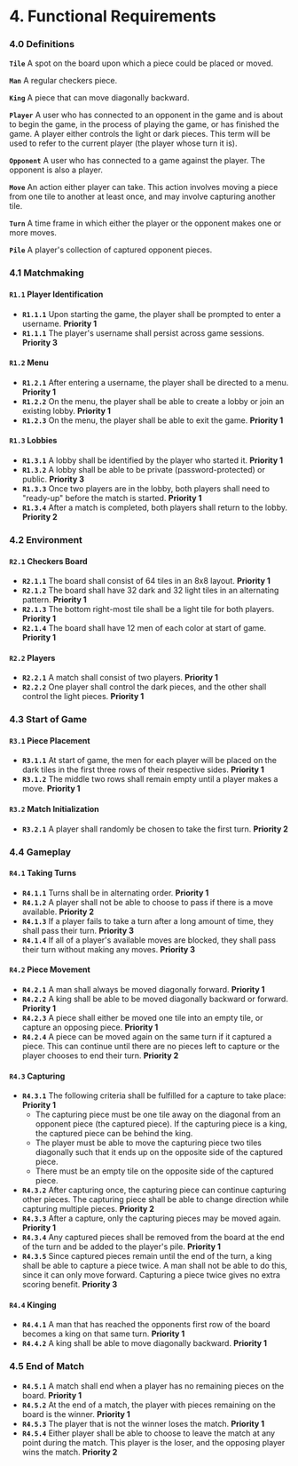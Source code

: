 
# 4. Functional Requirements

### 4.0 Definitions

**`Tile`** A spot on the board upon which a piece could be placed or moved.

**`Man`** A regular checkers piece.

**`King`** A piece that can move diagonally backward.

**`Player`** A user who has connected to an opponent in the game and is about
to begin the game, in the process of playing the game, or has finished the
game. A player either controls the light or dark pieces. This term will be
used to refer to the current player (the player whose turn it is).

**`Opponent`** A user who has connected to a game against the player. The
opponent is also a player.

**`Move`** An action either player can take. This action involves moving a
piece from one tile to another at least once, and may involve capturing
another tile.

**`Turn`** A time frame in which either the player or the opponent makes one
or more moves.

**`Pile`** A player's collection of captured opponent pieces.

### 4.1 Matchmaking

#### `R1.1` Player Identification
- **`R1.1.1`** Upon starting the game, the player shall be prompted to enter
               a username.
               **Priority 1**
- **`R1.1.1`** The player's username shall persist across game sessions.
               **Priority 3**

#### `R1.2` Menu
- **`R1.2.1`** After entering a username, the player shall be directed to a
               menu.
               **Priority 1**
- **`R1.2.2`** On the menu, the player shall be able to create a lobby or join
               an existing lobby.
               **Priority 1**
- **`R1.2.3`** On the menu, the player shall be able to exit the game.
               **Priority 1**

#### `R1.3` Lobbies
- **`R1.3.1`** A lobby shall be identified by the player who started it.
               **Priority 1**
- **`R1.3.2`** A lobby shall be able to be private (password-protected) or
               public.
               **Priority 3**
- **`R1.3.3`** Once two players are in the lobby, both players shall need to
               "ready-up" before the match is started.
               **Priority 1**
- **`R1.3.4`** After a match is completed, both players shall return to the
               lobby.
               **Priority 2**

### 4.2 Environment

#### `R2.1` Checkers Board
- **`R2.1.1`** The board shall consist of 64 tiles in an 8x8 layout.
               **Priority 1**
- **`R2.1.2`** The board shall have 32 dark and 32 light tiles in an
               alternating pattern.
               **Priority 1**
- **`R2.1.3`** The bottom right-most tile shall be a light tile for both
               players.
               **Priority 1**
- **`R2.1.4`** The board shall have 12 men of each color at start of game.
               **Priority 1**

#### `R2.2` Players
- **`R2.2.1`** A match shall consist of two players.
               **Priority 1**
- **`R2.2.2`** One player shall control the dark pieces,
               and the other shall control the light pieces.
               **Priority 1**

### 4.3 Start of Game

#### `R3.1` Piece Placement
- **`R3.1.1`** At start of game, the men for each player will be placed on
               the dark tiles in the first three rows of their respective
               sides.
               **Priority 1**
- **`R3.1.2`** The middle two rows shall remain empty until a player makes a
               move.
               **Priority 1**

#### `R3.2` Match Initialization
- **`R3.2.1`** A player shall randomly be chosen to take the first turn.
               **Priority 2**

### 4.4 Gameplay

#### `R4.1` Taking Turns
- **`R4.1.1`** Turns shall be in alternating order.
               **Priority 1**
- **`R4.1.2`** A player shall not be able to choose to pass if there is a move
               available.
               **Priority 2**
- **`R4.1.3`** If a player fails to take a turn after a long amount of time,
               they shall pass their turn.
               **Priority 3**
- **`R4.1.4`** If all of a player's available moves are blocked, they shall
               pass their turn without making any moves.
               **Priority 3**

#### `R4.2` Piece Movement
- **`R4.2.1`** A man shall always be moved diagonally forward.
               **Priority 1**
- **`R4.2.2`** A king shall be able to be moved diagonally backward or
               forward.
               **Priority 1**
- **`R4.2.3`** A piece shall either be moved one tile into an empty tile, or 
               capture an opposing piece.
               **Priority 1**
- **`R4.2.4`** A piece can be moved again on the same turn if it captured a
               piece. This can continue until there are no pieces left to
               capture or the player chooses to end their turn.
               **Priority 2**

#### `R4.3` Capturing
- **`R4.3.1`** The following criteria shall be fulfilled for a capture to take
               place:
               **Priority 1**
  * The capturing piece must be one tile away on the diagonal from an opponent
    piece (the captured piece). If the capturing piece is a king, the captured
    piece can be behind the king.
  * The player must be able to move the capturing piece two tiles diagonally
    such that it ends up on the opposite side of the captured piece.
  * There must be an empty tile on the opposite side of the captured piece.
- **`R4.3.2`** After capturing once, the capturing piece can continue
               capturing other pieces. The capturing piece shall be able to
               change direction while capturing multiple pieces.
               **Priority 2**
- **`R4.3.3`** After a capture, only the capturing pieces may be moved again.
               **Priority 1**
- **`R4.3.4`** Any captured pieces shall be removed from the board at the
               end of the turn and be added to the player's pile.
               **Priority 1**
- **`R4.3.5`** Since captured pieces remain until the end of the turn, a king
               shall be able to capture a piece twice. A man shall not be able
               to do this, since it can only move forward. Capturing a piece
               twice gives no extra scoring benefit.
               **Priority 3**

#### `R4.4` Kinging
- **`R4.4.1`** A man that has reached the opponents first row of the board
               becomes a king on that same turn. 
               **Priority 1**
- **`R4.4.2`** A king shall be able to move diagonally backward.
               **Priority 1**

### 4.5 End of Match
- **`R4.5.1`** A match shall end when a player has no remaining pieces on the
               board.
               **Priority 1**
- **`R4.5.2`** At the end of a match, the player with pieces remaining on the
               board is the winner.
               **Priority 1**
- **`R4.5.3`** The player that is not the winner loses the match.
               **Priority 1**
- **`R4.5.4`** Either player shall be able to choose to leave the match at
               any point during the match. This player is the loser, and the
               opposing player wins the match.
               **Priority 2**

